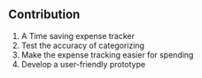 ## Contribution
1. A Time saving expense tracker
2. Test the accuracy of categorizing
3. Make the expense tracking easier for spending
4. Develop a user-friendly prototype
